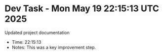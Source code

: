# Dev Task - Mon May 19 22:15:13 UTC 2025
Updated project documentation
- Time: 22:15:13
- Notes: This was a key improvement step.
